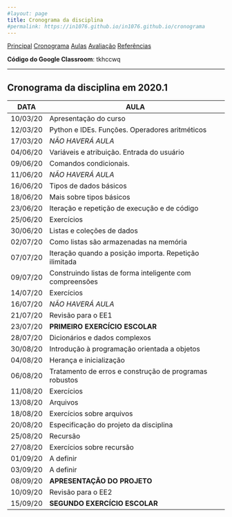 ```yaml
---
#layout: page
title: Cronograma da disciplina
#permalink: https://in1076.github.io/in1076.github.io/cronograma
---
```

[Principal](https://in1076.github.io) [Cronograma](https://in1076.github.io/cronograma) [Aulas](https://in1076.github.io/aulas) [Avaliação](https://in1076.github.io/avaliacao) [Referências](https://in1076.github.io/referencias)


**Código do Google Classroom**: tkhccwq

---

## Cronograma da disciplina em 2020.1	

|**DATA**|	**AULA** | 
|--------|-------------------------------------------------|
|10/03/20|	Apresentação do curso |
|12/03/20|	Python e IDEs. Funções. Operadores aritméticos|
|17/03/20|	*NÃO HAVERÁ AULA*|
|04/06/20|	Variáveis e atribuição. Entrada do usuário|
|09/06/20|	Comandos condicionais.|
|11/06/20|	*NÃO HAVERÁ AULA* |
|16/06/20|	Tipos de dados básicos|
|18/06/20|	Mais sobre tipos básicos|
|23/06/20|	Iteração e repetição de execução e de código|
|25/06/20|	Exercícios|
|30/06/20|	Listas e coleções de dados|
|02/07/20|	Como listas são armazenadas na memória|
|07/07/20|	Iteração quando a posição importa. Repetição ilimitada|
|09/07/20|	Construindo listas de forma inteligente com compreensões|
|14/07/20|	Exercícios|
|16/07/20|	*NÃO HAVERÁ AULA*|
|21/07/20|	Revisão para o EE1|
|23/07/20|	**PRIMEIRO EXERCÍCIO ESCOLAR**|
|28/07/20|	Dicionários e dados complexos|
|30/08/20|	Introdução à programação orientada a objetos|
|04/08/20|	Herança e inicialização|
|06/08/20|	Tratamento de erros e construção de programas robustos|
|11/08/20|	Exercícios|
|13/08/20|	Arquivos|
|18/08/20|	Exercícios sobre arquivos|
|20/08/20|	Especificação do projeto da disciplina|
|25/08/20|	Recursão|
|27/08/20|	Exercícios sobre recursão|
|01/09/20|	A definir|
|03/09/20|	A definir|
|08/09/20|	**APRESENTAÇÃO DO PROJETO**|  
|10/09/20|	Revisão para o EE2|
|15/09/20|	**SEGUNDO EXERCÍCIO ESCOLAR**|
